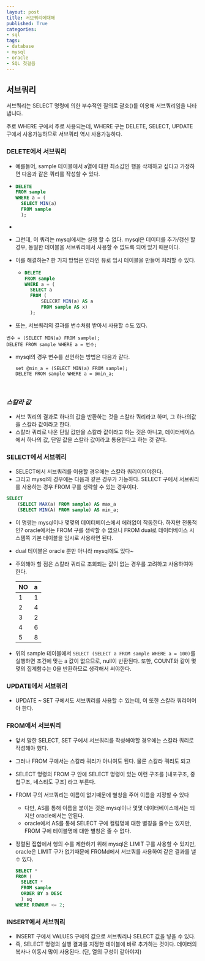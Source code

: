 ```yaml
---
layout: post
title: 서브쿼리에대해
published: True
categories: 
- sql
tags:
- database
- mysql
- oracle
- SQL 첫걸음
---
```




## 서브쿼리

서브쿼리는 SELECT 명령에 의한 부수적인 질의로 괄호()를 이용해 서브쿼리임을 나타냅니다.

주로 WHERE 구에서 주로 사용되는데, WHERE 구는 DELETE, SELECT, UPDATE 구에서 사용가능하므로 서브쿼리 역시 사용가능하다.



### DELETE에서 서브쿼리

* 예를들어, sample 테이블에서 a열에 대한 최소값인 행을 삭제하고 싶다고 가정하면 다음과 같은 쿼리를 작성할 수 있다.

* ```sql
  DELETE
  FROM sample
  WHERE a = (
  	SELECT MIN(a)
  	FROM sample
  	);
  ```

*

  * 그런데, 이 쿼리는 mysql에서는 실행 할 수 없다. mysql은 데이터를 추가/갱신 할 경우, 동일한 테이블을 서브쿼리에서 사용할 수 없도록 되어 있기 때문이다.
  * 이를 해결하는? 한 가지 방법은 인라인 뷰로 임시 테이블을 만들어 처리할 수 있다.
    * ```sql
      DELETE 
      FROM sample 
      WHERE a = (
      	SELECT a 
      	FROM (
      		SELECRT MIN(a) AS a 
      		FROM sample AS x)
      	);
      ```

*  또는, 서브쿼리의 결과를 변수처럼 받아서 사용할 수도 있다.

  ```
  변수 = (SELECT MIN(a) FROM sample);
  DELETE FROM sample WHERE a = 변수;
  ```

  * mysql의 경우 변수를 선언하는 방법은 다음과 같다.

    ```mysql
    set @min_a = (SELECT MIN(a) FROM sample);
    DELETE FROM sample WHERE a = @min_a;
    ```

    ​

### _스칼라 값_

- 서브 쿼리의 결과로 하나의 값을 반환하는 것을 스칼라 쿼리라고 하며, 그 하나의값을 스칼라 값이라고 한다.
- 스칼라 쿼리로 나온 단일 값만을 스칼라 값이라고 하는 것은 아니고, 데이터베이스에서 하나의 값, 단일 값을 스칼라 값이라고 통용한다고 하는 것 같다.



### SELECT에서 서브쿼리

* SELECT에서 서브쿼리를 이용할 경우에는 스칼라 쿼리이어야한다. 
* 그리고 mysql의 경우에는 다음과 같은 경우가 가능하다. SELECT 구에서 서브쿼리를 사용하는 경우 FROM 구를 생략할 수 있는 경우이다.

```sql
SELECT
	(SELECT MAX(a) FROM sample) AS max_a
	(SELECT MIN(A) FROM sample) AS min_a;
```

* 이 명령는 mysql이나 몇몇의 데이터베이스에서 에러없이 작동한다. 하지만 전통적인? oracle에서는 FROM 구를 생략할 수 없으니 FROM dual로 데이터베이스 시스템쪽 기본 테이블을 임시로 사용하면 된다.

* dual 테이블은 oracle 뿐만 아니라 mysql에도 있다~

* 주의해야 할 점은 스칼라 쿼리로 조회되는 값이 없는 경우를 고려하고 사용하여야 한다.

  | NO   | a    |
  | :--- | :--- |
  | 1    | 1    |
  | 2    | 4    |
  | 3    | 2    |
  | 4    | 6    |
  | 5    | 8    |


* 위의 sample 테이블에서 `SELECT (SELECT a FROM sample WHERE a = 100)`를 실행하면 조건에 맞는 a 값이 없으므로, null이 반환된다. 또한, COUNT와 같이 몇몇의 집계함수는 0을 반환하므로 생각해서 써야한다.

### UPDATE에서 서브쿼리

* UPDATE ~ SET 구에서도 서브쿼리를 사용할 수 있는데, 이 또한 스칼라 쿼리이어야 한다.



### FROM에서 서브쿼리

* 앞서 말한 SELECT, SET 구에서 서브쿼리를 작성해야할 경우에는 스칼라 쿼리로 작성해야 했다.

* 그러나 FROM 구에서는 스칼라 쿼리가 아니여도 된다. 물론 스칼라 쿼리도 되고

* SELECT 명령의 FROM 구 안에 SELECT 명령이 있는 이런 구조를 [내포구조, 중첩구조, 네스티도 구조] 라고 부른다.

* FROM 구의 서브쿼리는 이름이 없기때문에 별칭을 주어 이름을 지정할 수 있다
  * 다만, AS를 통해 이름을 붙이는 것은 mysql이나 몇몇 데이터베이스에서는 되지만 oracle에서는 안된다.
  * oracle에서 AS를 통해 SELECT 구에 컬럼명에 대한 별칭을 줄수는 있지만, FROM 구에 테이블명에 대한 별칭은 줄 수 없다.

* 정렬된 집합에서 행의 수를 제한하기 위해 mysql은 LIMIT 구를 사용할 수 있지만, oracle은 LIMIT 구가 없기때문에 FROMd에서 서브쿼를 사용하여 같은 결과를 낼 수 있다.

  ```sql
  SELECT *
  FROM (
  	SELECT *
  	FROM sample
  	ORDER BY a DESC
  	) sq
  WHERE ROWNUM <= 2;
  ```



### INSERT에서 서브쿼리

* INSERT 구에서 VALUES 구에의 값으로 서브쿼리나 SELECT 값을 넣을 수 있다.
* 즉, SELECT 명령의 실행 결과를 지정한 테이블에 바로 추가하는 것이다. 데이터의 복사나 이동시 많이 사용된다. (단, 열의 구성이 같아야지)
